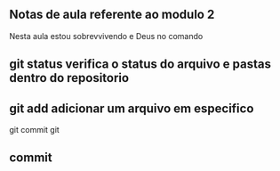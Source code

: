 ## Notas de aula referente ao modulo 2

 Nesta aula estou sobrevvivendo e Deus no comando
  ## git status verifica o status do arquivo e pastas dentro do repositorio  


  ## git add  adicionar um arquivo em especifico

  git commit git




  ## commit